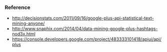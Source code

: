 ### Reference

- http://decisionstats.com/2011/09/16/google-plus-api-statistical-text-mining-anyone/
- http://www.snaphix.com/2014/04/data-mining-google-plus-hashtags-nod3x.html
- https://console.developers.google.com/project/483333101418/apiui/api/plus
